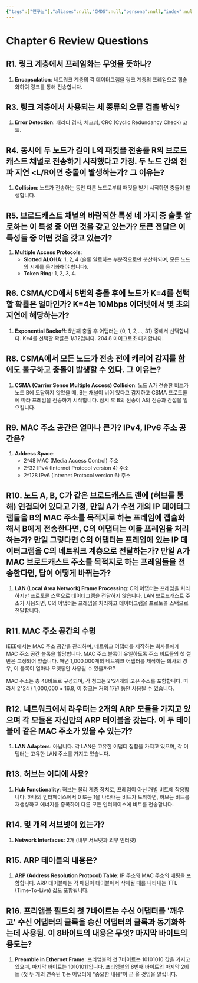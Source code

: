 ```yaml
---
{"tags":["연구실"],"aliases":null,"CMDS":null,"persona":null,"index":null,"date_created":"2024-05-28","dg-publish":true,"permalink":"/efforts/notes/advanced-network-lab/6/","dgPassFrontmatter":true,"noteIcon":"1","created":"2024-05-28T09:17:54.950+09:00","updated":"2024-05-28T12:05:53.862+09:00"}
---
```


# Chapter 6 Review Questions

## R1. 링크 계층에서 프레임화는 무엇을 뜻하나?
1. **Encapsulation**: 네트워크 계층의 각 데이터그램을 링크 계층의 프레임으로 캡슐화하여 링크를 통해 전송합니다.

## R3. 링크 계층에서 사용되는 세 종류의 오류 검출 방식?
1. **Error Detection**: 패리티 검사, 체크섬, CRC (Cyclic Redundancy Check) 코드.

## R4. 동시에 두 노드가 길이 L의 패킷을 전송률 R의 브로드캐스트 채널로 전송하기 시작했다고 가정. 두 노드 간의 전파 지연 <L/R이면 충돌이 발생하는가? 그 이유는?
1. **Collision**: 노드가 전송하는 동안 다른 노드로부터 패킷을 받기 시작하면 충돌이 발생합니다.

## R5. 브로드캐스트 채널의 바람직한 특성 네 가지 중 슬롯 알로하는 이 특성 중 어떤 것을 갖고 있는가? 토큰 전달은 이 특성들 중 어떤 것을 갖고 있는가?
1. **Multiple Access Protocols**:
   - **Slotted ALOHA**: 1, 2, 4 (슬롯 알로하는 부분적으로만 분산화되며, 모든 노드의 시계를 동기화해야 합니다).
   - **Token Ring**: 1, 2, 3, 4.

## R6. CSMA/CD에서 5번의 충돌 후에 노드가 K=4를 선택할 확률은 얼마인가? K=4는 10Mbps 이더넷에서 몇 초의 지연에 해당하는가?
1. **Exponential Backoff**: 5번째 충돌 후 어댑터는 {0, 1, 2,…, 31} 중에서 선택합니다. K=4를 선택할 확률은 1/32입니다. 204.8 마이크로초 대기합니다.

## R8. CSMA에서 모든 노드가 전송 전에 캐리어 감지를 함에도 불구하고 충돌이 발생할 수 있다. 그 이유는?
1. **CSMA (Carrier Sense Multiple Access) Collision**: 노드 A가 전송한 비트가 노드 B에 도달하지 않았을 때, B는 채널이 비어 있다고 감지하고 CSMA 프로토콜에 따라 프레임을 전송하기 시작합니다. 잠시 후 B의 전송이 A의 전송과 간섭을 일으킵니다.

## R9. MAC 주소 공간은 얼마나 큰가? IPv4, IPv6 주소 공간은?
1. **Address Space**:
   - 2^48 MAC (Media Access Control) 주소
   - 2^32 IPv4 (Internet Protocol version 4) 주소
   - 2^128 IPv6 (Internet Protocol version 6) 주소

## R10. 노드 A, B, C가 같은 브로드캐스트 랜에 (허브를 통해) 연결되어 있다고 가정, 만일 A가 수천 개의 IP 데이터그램들을 B의 MAC 주소를 목적지로 하는 프레임에 캡슐화해서 B에게 전송한다면, C의 어댑터는 이들 프레임을 처리하는가? 만일 그렇다면 C의 어댑터는 프레임에 있는 IP 데이터그램을 C의 네트워크 계층으로 전달하는가? 만일 A가 MAC 브로드캐스트 주소를 목적지로 하는 프레임들을 전송한다면, 답이 어떻게 바뀌는가?
1. **LAN (Local Area Network) Frame Processing**: C의 어댑터는 프레임을 처리하지만 프로토콜 스택으로 데이터그램을 전달하지 않습니다. LAN 브로드캐스트 주소가 사용되면, C의 어댑터는 프레임을 처리하고 데이터그램을 프로토콜 스택으로 전달합니다.

## R11. MAC 주소 공간의 수명
IEEE에서는 MAC 주소 공간을 관리하며, 네트워크 어댑터를 제작하는 회사들에게 MAC 주소 공간 블록을 할당합니다. MAC 주소 블록이 유일하도록 주소 비트들의 첫 절반은 고정되어 있습니다. 매년 1,000,000개의 네트워크 어댑터를 제작하는 회사의 경우, 이 블록이 얼마나 오랫동안 사용될 수 있을까요?

MAC 주소는 총 48비트로 구성되며, 각 청크는 2^24개의 고유 주소를 포함합니다. 따라서 2^24 / 1,000,000 ≈ 16.8, 이 청크는 거의 17년 동안 사용될 수 있습니다.
## R12. 네트워크에서 라우터는 2개의 ARP 모듈을 가지고 있으며 각 모듈은 자신만의 ARP 테이블을 갖는다. 이 두 테이블에 같은 MAC 주소가 있을 수 있는가?
1. **LAN Adapters**: 아닙니다. 각 LAN은 고유한 어댑터 집합을 가지고 있으며, 각 어댑터는 고유한 LAN 주소를 가지고 있습니다.

## R13. 허브는 어디에 사용?
1. **Hub Functionality**: 허브는 물리 계층 장치로, 프레임이 아닌 개별 비트에 작용합니다. 하나의 인터페이스에서 0 또는 1을 나타내는 비트가 도착하면, 허브는 비트를 재생성하고 에너지를 증폭하여 다른 모든 인터페이스에 비트를 전송합니다.

## R14. 몇 개의 서브넷이 있는가?
1. **Network Interfaces**: 2개 (내부 서브넷과 외부 인터넷)

## R15. ARP 테이블의 내용은?
1. **ARP (Address Resolution Protocol) Table**: IP 주소와 MAC 주소의 매핑을 포함합니다. ARP 테이블에는 각 매핑이 테이블에서 삭제될 때를 나타내는 TTL (Time-To-Live) 값도 포함됩니다.

## R16. 프리앰블 필드의 첫 7바이트는 수신 어댑터를 '깨우고' 수신 어댑터의 클록을 송신 어댑터의 클록과 동기화하는데 사용됨. 이 8바이트의 내용은 무엇? 마지막 바이트의 용도는?
1. **Preamble in Ethernet Frame**: 프리앰블의 첫 7바이트는 10101010 값을 가지고 있으며, 마지막 바이트는 10101011입니다. 프리앰블의 8번째 바이트의 마지막 2비트 (첫 두 개의 연속된 1)는 어댑터에 "중요한 내용"이 곧 올 것임을 알립니다.
